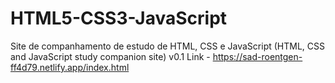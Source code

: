 # HTML5-CSS3-JavaScript
Site de companhamento de estudo de HTML, CSS e JavaScript (HTML, CSS and JavaScript study companion site) v0.1
Link - https://sad-roentgen-ff4d79.netlify.app/index.html
